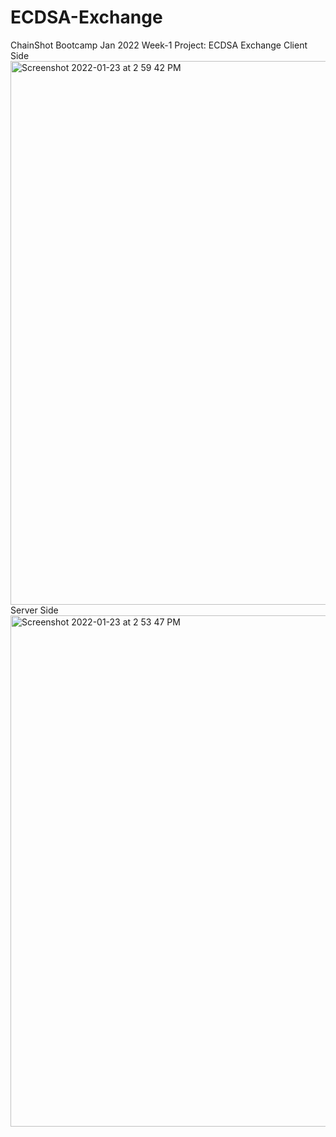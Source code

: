 # ECDSA-Exchange
ChainShot Bootcamp Jan 2022
Week-1 Project: ECDSA Exchange
Client Side
<img width="870" alt="Screenshot 2022-01-23 at 2 59 42 PM" src="https://user-images.githubusercontent.com/72552910/150674861-bd4425c2-3d89-489c-bc74-2b2e662e23ae.png">
Server Side
<img width="818" alt="Screenshot 2022-01-23 at 2 53 47 PM" src="https://user-images.githubusercontent.com/72552910/150674868-7d009640-ff58-4743-ab14-213d66538eb8.png">
